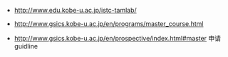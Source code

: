 

- http://www.edu.kobe-u.ac.jp/istc-tamlab/

- http://www.gsics.kobe-u.ac.jp/en/programs/master_course.html
- http://www.gsics.kobe-u.ac.jp/en/prospective/index.html#master  申请guidline